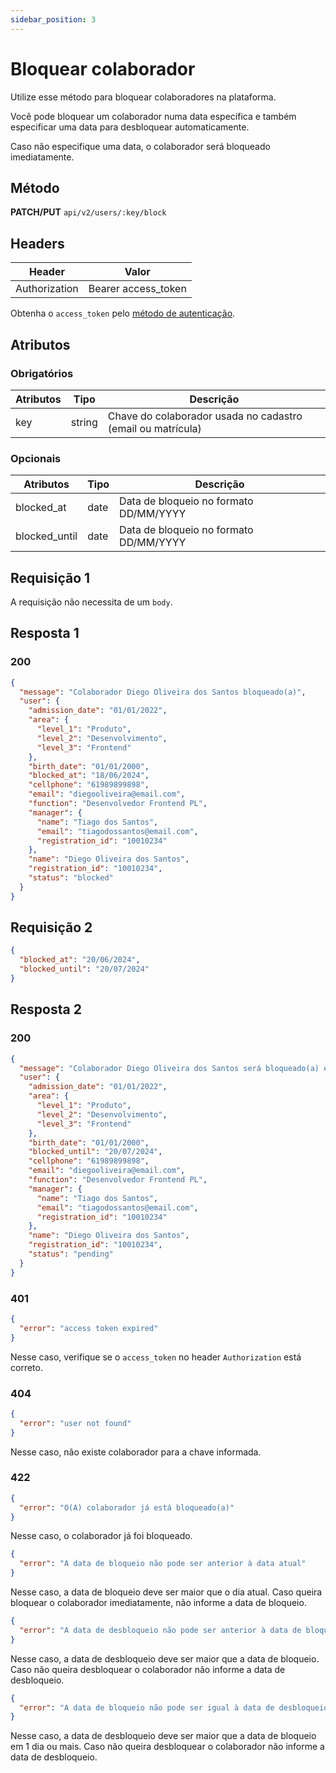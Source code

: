 ```yaml
---
sidebar_position: 3
---
```


# Bloquear colaborador

Utilize esse método para bloquear colaboradores na plataforma.

Você pode bloquear um colaborador numa data específica e também especificar uma data para desbloquear automaticamente.

Caso não especifique uma data, o colaborador será bloqueado imediatamente.

## Método

**PATCH/PUT**
`api/v2/users/:key/block`

## Headers

| Header        | Valor               |
| ------------- | ------------------- |
| Authorization | Bearer access_token |

Obtenha o `access_token` pelo [método de autenticação](/).

## Atributos

### Obrigatórios

| Atributos | Tipo   | Descrição                                                   |
| --------- | ------ | ----------------------------------------------------------- |
| key       | string | Chave do colaborador usada no cadastro (email ou matrícula) |

### Opcionais

| Atributos     | Tipo | Descrição                              |
| ------------- | ---- | -------------------------------------- |
| blocked_at    | date | Data de bloqueio no formato DD/MM/YYYY |
| blocked_until | date | Data de bloqueio no formato DD/MM/YYYY |

## Requisição 1

A requisição não necessita de um `body`.

## Resposta 1

### 200

```json
{
  "message": "Colaborador Diego Oliveira dos Santos bloqueado(a)",
  "user": {
    "admission_date": "01/01/2022",
    "area": {
      "level_1": "Produto",
      "level_2": "Desenvolvimento",
      "level_3": "Frontend"
    },
    "birth_date": "01/01/2000",
    "blocked_at": "18/06/2024",
    "cellphone": "61989899898",
    "email": "diegooliveira@email.com",
    "function": "Desenvolvedor Frontend PL",
    "manager": {
      "name": "Tiago dos Santos",
      "email": "tiagodossantos@email.com",
      "registration_id": "10010234"
    },
    "name": "Diego Oliveira dos Santos",
    "registration_id": "10010234",
    "status": "blocked"
  }
}
```

## Requisição 2

```json
{
  "blocked_at": "20/06/2024",
  "blocked_until": "20/07/2024"
}
```

## Resposta 2

### 200

```json
{
  "message": "Colaborador Diego Oliveira dos Santos será bloqueado(a) em 20/06/2024",
  "user": {
    "admission_date": "01/01/2022",
    "area": {
      "level_1": "Produto",
      "level_2": "Desenvolvimento",
      "level_3": "Frontend"
    },
    "birth_date": "01/01/2000",
    "blocked_until": "20/07/2024",
    "cellphone": "61989899898",
    "email": "diegooliveira@email.com",
    "function": "Desenvolvedor Frontend PL",
    "manager": {
      "name": "Tiago dos Santos",
      "email": "tiagodossantos@email.com",
      "registration_id": "10010234"
    },
    "name": "Diego Oliveira dos Santos",
    "registration_id": "10010234",
    "status": "pending"
  }
}
```

### 401

```json
{
  "error": "access token expired"
}
```

Nesse caso, verifique se o `access_token` no header `Authorization` está correto.

### 404

```json
{
  "error": "user not found"
}
```

Nesse caso, não existe colaborador para a chave informada.

### 422

```json
{
  "error": "O(A) colaborador já está bloqueado(a)"
}
```

Nesse caso, o colaborador já foi bloqueado.

```json
{
  "error": "A data de bloqueio não pode ser anterior à data atual"
}
```

Nesse caso, a data de bloqueio deve ser maior que o dia atual. Caso queira bloquear o colaborador imediatamente, não informe a data de bloqueio.

```json
{
  "error": "A data de desbloqueio não pode ser anterior à data de bloqueio"
}
```

Nesse caso, a data de desbloqueio deve ser maior que a data de bloqueio. Caso não queira desbloquear o colaborador não informe a data de desbloqueio.

```json
{
  "error": "A data de bloqueio não pode ser igual à data de desbloqueio"
}
```

Nesse caso, a data de desbloqueio deve ser maior que a data de bloqueio em 1 dia ou mais. Caso não queira desbloquear o colaborador não informe a data de desbloqueio.
